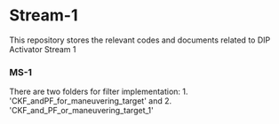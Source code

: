 # Stream-1
This repository stores the relevant codes and documents related to DIP Activator Stream 1
### MS-1
There are two folders for filter implementation: 1. 'CKF_andPF_for_maneuvering_target' and 2. 'CKF_and_PF_or_maneuvering_target_1' 
